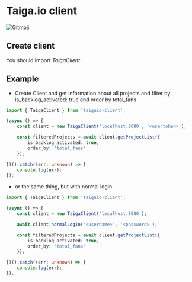 # Taiga.io client
<a href="https://gitmoji.carloscuesta.me">
    <img src="https://img.shields.io/badge/gitmoji-%20😜%20😍-FFDD67.svg?style=flat"
         alt="Gitmoji">
</a>

## Create client
You should import _TaigaClient_

## Example

- Create Client and get information about all projects and filter by is_backlog_activated: true and order by total_fans

```typescript
import { TaigaClient } from 'taigaio-client';

(async () => {
    const client = new TaigaClient('localhost:8080', '<usertoken>');

    const filteredProjects = await client.getProjectList({
        is_backlog_activated: true,
        order_by: 'total_fans'
    });

})().catch((err: unknown) => {
    console.log(err);
});
```

- or the same thing, but with normal login

```typescript
import { TaigaClient } from 'taigaio-client';

(async () => {
    const client = new TaigaClient('localhost:8080');

    await client.normalLogin('<username>', '<password>');

    const filteredProjects = await client.getProjectList({
        is_backlog_activated: true,
        order_by: 'total_fans'
    });

})().catch((err: unknown) => {
    console.log(err);
});
```
